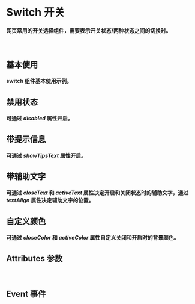 <script setup>
import demo1 from './demo1.vue'
import demo2 from './demo2.vue'
import demo3 from './demo3.vue'
import demo4 from './demo4.vue'
import demo5 from './demo5.vue'
import Attributes from './Attributes.vue'
import Event from './Events.vue'
import preview from '@/components/preview.vue'
</script>

# Switch 开关

#### 网页常用的开关选择组件，需要表示开关状态/两种状态之间的切换时。

<br/>

## 基本使用

#### switch 组件基本使用示例。

<div class="componetnsBox">
  <demo1/>
</div>
<preview compName="switch" demoName="demo1"/>

## 禁用状态

#### 可通过 _disabled_ 属性开启。

<div class="componetnsBox">
  <demo2/>
</div>
<preview compName="switch" demoName="demo2"/>

## 带提示信息

#### 可通过 _showTipsText_ 属性开启。

<div class="componetnsBox">
  <demo3/>
</div>
<preview compName="switch" demoName="demo3"/>

## 带辅助文字

#### 可通过 _closeText_ 和 _activeText_ 属性决定开启和关闭状态时的辅助文字，通过 _textAlign_ 属性决定辅助文字的位置。

<div class="componetnsBox">
  <demo4/>
</div>
<preview compName="switch" demoName="demo4"/>

## 自定义颜色

#### 可通过 _closeColor_ 和 _activeColor_ 属性自定义关闭和开启时的背景颜色。

<div class="componetnsBox">
  <demo5/>
</div>
<preview compName="switch" demoName="demo5"/>

## Attributes 参数

<Attributes/>
<br/>

## Event 事件

<Event/>
<br/>
